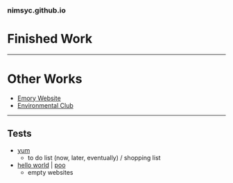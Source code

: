 ### nimsyc.github.io

# Finished Work

-----------------------------------------------------------------

# Other Works

- [Emory Website](https://emoryuniversity-girlswhocode.github.io/) 
- [Environmental Club](https://sites.google.com/site/environmentalclubdhhs/home?authuser=0)

-----------------------------------------------------------------

## Tests

- [yum](https://nimsyc.github.io/yum/)
  - to do list (now, later, eventually) / shopping list
- [hello world](https://nimsyc.github.io/hello-world/) | [poo](https://nimsyc.github.io/poo/)
  - empty websites


[//]: # (Skrub Sites)

[//]: # (\[Taypupper\]\(https://tayd0gta1000.github.io/\))
